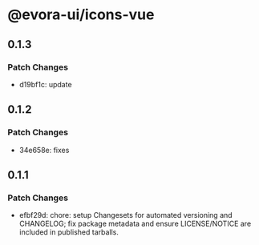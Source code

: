 # @evora-ui/icons-vue

## 0.1.3

### Patch Changes

- d19bf1c: update

## 0.1.2

### Patch Changes

- 34e658e: fixes

## 0.1.1

### Patch Changes

- efbf29d: chore: setup Changesets for automated versioning and CHANGELOG; fix package metadata and ensure LICENSE/NOTICE are included in published tarballs.
